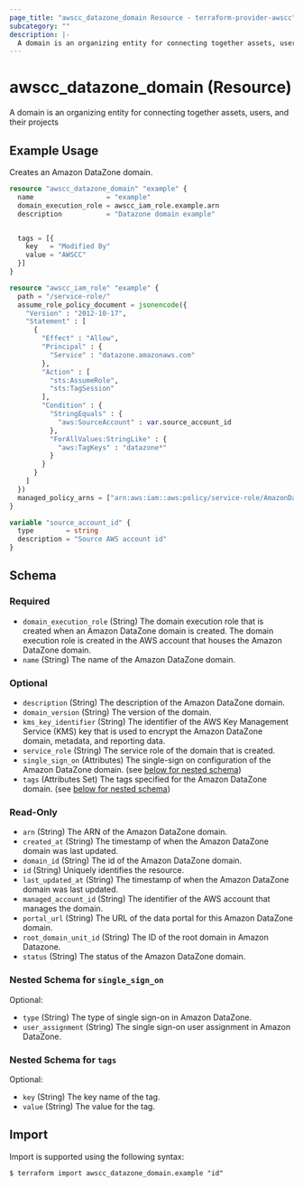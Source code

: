 ```yaml
---
page_title: "awscc_datazone_domain Resource - terraform-provider-awscc"
subcategory: ""
description: |-
  A domain is an organizing entity for connecting together assets, users, and their projects
---
```


# awscc_datazone_domain (Resource)

A domain is an organizing entity for connecting together assets, users, and their projects

## Example Usage

Creates an Amazon DataZone domain.

```terraform
resource "awscc_datazone_domain" "example" {
  name                  = "example"
  domain_execution_role = awscc_iam_role.example.arn
  description           = "Datazone domain example"


  tags = [{
    key   = "Modified By"
    value = "AWSCC"
  }]
}

resource "awscc_iam_role" "example" {
  path = "/service-role/"
  assume_role_policy_document = jsonencode({
    "Version" : "2012-10-17",
    "Statement" : [
      {
        "Effect" : "Allow",
        "Principal" : {
          "Service" : "datazone.amazonaws.com"
        },
        "Action" : [
          "sts:AssumeRole",
          "sts:TagSession"
        ],
        "Condition" : {
          "StringEquals" : {
            "aws:SourceAccount" : var.source_account_id
          },
          "ForAllValues:StringLike" : {
            "aws:TagKeys" : "datazone*"
          }
        }
      }
    ]
  })
  managed_policy_arns = ["arn:aws:iam::aws:policy/service-role/AmazonDataZoneDomainExecutionRolePolicy"]
}

variable "source_account_id" {
  type        = string
  description = "Source AWS account id"
}
```

<!-- schema generated by tfplugindocs -->
## Schema

### Required

- `domain_execution_role` (String) The domain execution role that is created when an Amazon DataZone domain is created. The domain execution role is created in the AWS account that houses the Amazon DataZone domain.
- `name` (String) The name of the Amazon DataZone domain.

### Optional

- `description` (String) The description of the Amazon DataZone domain.
- `domain_version` (String) The version of the domain.
- `kms_key_identifier` (String) The identifier of the AWS Key Management Service (KMS) key that is used to encrypt the Amazon DataZone domain, metadata, and reporting data.
- `service_role` (String) The service role of the domain that is created.
- `single_sign_on` (Attributes) The single-sign on configuration of the Amazon DataZone domain. (see [below for nested schema](#nestedatt--single_sign_on))
- `tags` (Attributes Set) The tags specified for the Amazon DataZone domain. (see [below for nested schema](#nestedatt--tags))

### Read-Only

- `arn` (String) The ARN of the Amazon DataZone domain.
- `created_at` (String) The timestamp of when the Amazon DataZone domain was last updated.
- `domain_id` (String) The id of the Amazon DataZone domain.
- `id` (String) Uniquely identifies the resource.
- `last_updated_at` (String) The timestamp of when the Amazon DataZone domain was last updated.
- `managed_account_id` (String) The identifier of the AWS account that manages the domain.
- `portal_url` (String) The URL of the data portal for this Amazon DataZone domain.
- `root_domain_unit_id` (String) The ID of the root domain in Amazon Datazone.
- `status` (String) The status of the Amazon DataZone domain.

<a id="nestedatt--single_sign_on"></a>
### Nested Schema for `single_sign_on`

Optional:

- `type` (String) The type of single sign-on in Amazon DataZone.
- `user_assignment` (String) The single sign-on user assignment in Amazon DataZone.


<a id="nestedatt--tags"></a>
### Nested Schema for `tags`

Optional:

- `key` (String) The key name of the tag.
- `value` (String) The value for the tag.

## Import

Import is supported using the following syntax:

```shell
$ terraform import awscc_datazone_domain.example "id"
```
